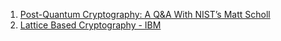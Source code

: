 1. [Post-Quantum Cryptography: A Q&A With NIST’s Matt Scholl](https://www.nist.gov/blogs/taking-measure/post-quantum-cryptography-qa-nists-matt-scholl)
2. [Lattice Based Cryptography - IBM ](https://research.ibm.com/projects/lattice-based-cryptography)
